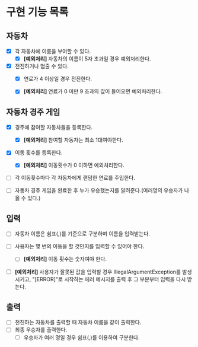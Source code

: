 # 구현 기능 목록

## 자동차
- [x] 각 자동차에 이름을 부여할 수 있다.
  - [x] **[예외처리]** 자동차의 이름이 5자 초과일 경우 예외처리한다.
- [x] 전진하거나 멈출 수 있다.
  - [x] 연료가 4 이상일 경우 전진한다.
  - [x] **[예외처리]** 연료가 0 미만 9 초과의 값이 들어오면 예외처리한다.


## 자동차 경주 게임
- [x] 경주에 참여할 자동차들을 등록한다.
  - [x] **[예외처리]** 참여할 자동차는 최소 1대여야한다.
- [x] 이동 횟수를 등록한다.
  - [x] **[예외처리]** 이동횟수가 0 이하면 예외처리한다.
- [ ] 각 이동횟수마다 각 자동차에게 랜덤한 연료를 주입한다.
- [ ] 자동차 경주 게임을 완료한 후 누가 우승했는지를 알려준다.(여러명의 우승자가 나올 수 있다.)


## 입력
- [ ] 자동차 이름은 쉼표(,)를 기준으로 구분하며 이름을 입력받는다.
- [ ] 사용자는 몇 번의 이동을 할 것인지를 입력할 수 있어야 한다.
  - [ ] **[예외처리]** 이동 횟수는 숫자여야 한다.
- [ ] **[예외처리]** 사용자가 잘못된 값을 입력할 경우 IllegalArgumentException를 발생시키고, "[ERROR]"로 시작하는 에러 메시지를 출력 후 그 부분부터 입력을 다시 받는다.


## 출력
- [ ] 전진하는 자동차를 출력할 때 자동차 이름을 같이 출력한다.
- [ ] 최종 우승자를 출력한다. 
  - [ ] 우승자가 여러 명일 경우 쉼표(,)를 이용하여 구분한다.
